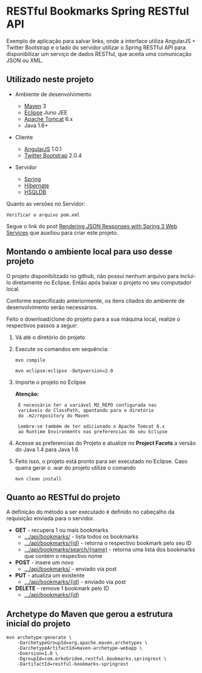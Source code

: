 RESTful Bookmarks Spring RESTful API
====================================

Exemplo de aplicação para salvar links, onde a interface utiliza AngularJS + Twitter Bootstrap e o lado do servidor utilizar o Spring RESTful API para disponibilizar um serviço de dados RESTful, que aceita uma comunicação JSON ou XML.

Utilizado neste projeto
-----------------------

* Ambiente de desenvolvimento
	* [Maven](http://maven.apache.org/) 3
	* [Eclipse](http://eclipse.org/) Juno JEE
	* [Apache Tomcat](http://tomcat.apache.org/) 6.x
	* Java 1.6+

* Cliente
	* [AngularJS](http://angularjs.org/) 1.0.1
	* [Twitter Bootstrap](twitter.github.com/bootstrap) 2.0.4

* Servidor
	* [Spring](http://www.springsource.org/)
	* [Hibernate](http://www.hibernate.org/)
	* [HSQLDB](http://hsqldb.org/)

Quanto as versões no Servidor:

	Verificar o arquivo pom.xml
	
Segue o link do post [Rendering JSON Responses with Spring 3 Web Services](http://www.informit.com/guides/content.aspx?g=java&seqNum=604) que auxiliou para criar este projeto.

Montando o ambiente local para uso desse projeto
------------------------------------------------
O projeto disponibilizado no github, não possui nenhum arquivo para incluí-lo diretamente no Eclipse. Então após baixar o projeto no seu computador local.

Conforme especificado anteriormente, os itens citados do ambiente de desenvolvimento serão necessários.

Feito o download/clone do projeto para a sua máquina local, realize o respectivos passos a seguir:

1. Vá até o diretório do projeto
2. Execute os comandos em sequência:
	
	`mvn compile` 
	
	`mvn eclipse:eclipse -Dwtpversion=2.0`
	
3. Importe o projeto no Eclipse

	**Atenção:**

		É necessário ter a variável M2_REPO configurada nas 
		variáveis do ClassPath, apontando para o diretório 
		do .m2/repository do Maven
		
		Lembre-se também de ter adicionado o Apache Tomcat 6.x
		ao Runtime Environments nas preferencias do seu Eclipse

4. Acesse as preferencias do Projeto e atualize no **Project Facets** a versão do Java 1.4 para Java 1.6
5. Feito isso, o projeto está pronto para ser executado no Eclipse. Caso queira gerar o .war do projeto utilize o comando

	`mvn clean install`


Quanto ao RESTful do projeto
----------------------------
A definição do método a ser executado é definido no cabeçalho da requisição enviada para o servidor.

* **GET** - recupera 1 ou mais bookmarks
	* [.../api/bookmarks/]() - lista todos os bookmarks
	* [.../api/bookmarks/{id}]() - retorna o respectivo bookmark pelo seu ID
	* [.../api/bookmarks/search/{name}]() - retorna uma lista dos bookmarks que contém o respectivo nome
* **POST** - insere um novo
	* [.../api/bookmarks/]() - enviado via post
* **PUT** - atualiza um existente
	* [.../api/bookmarks/{id}]() - enviado via post 
* **DELETE** - remove 1 bookmark pelo ID
	* [.../api/bookmarks/{id}]() 


Archetype do Maven que gerou a estrutura inicial do projeto
-----------------------------------------------------------

<pre><code>mvn archetype:generate \
    -DarchetypeGroupId=org.apache.maven.archetypes \
    -DarchetypeArtifactId=maven-archetype-webapp \
    -Dversion=1.0 \
    -DgroupId=com.erkobridee.restful.bookmarks.springrest \
    -DartifactId=restful-bookmarks-springrest</code></pre>
